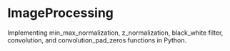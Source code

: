 # ImageProcessing
Implementing min_max_normalization, z_normalization, black_white filter, convolution, and convolution_pad_zeros functions in Python. 
